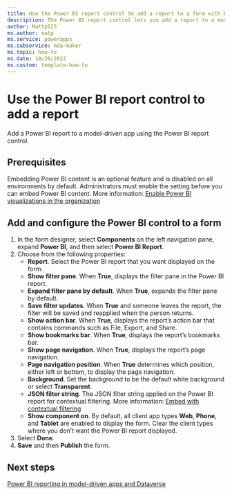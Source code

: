 ```yaml
---
title: Use the Power BI report control to add a report to a form with Power Apps
description: The Power BI report control lets you add a report to a model-driven app form. 
author: Mattp123
ms.author: matp
ms.service: powerapps
ms.subservice: mda-maker
ms.topic: how-to
ms.date: 10/26/2022
ms.custom: template-how-to
---
```

# Use the Power BI report control to add a report

Add a Power BI report to a model-driven app using the Power BI report control.

## Prerequisites

Embedding Power BI content is an optional feature and is disabled on all environments by default. Administrators must enable the setting before you can embed Power BI content. More information: [Enable Power BI visualizations in the organization](/power-platform/admin/use-power-bi#embed--visualizations-on-personal-dashboards)

## Add and configure the Power BI control to a form

1. In the form designer, select **Components** on the left navigation pane, expand **Power BI**, and then select **Power BI Report**.
1. Choose from the following properties: 
   - **Report**. Select the Power BI report that you want displayed on the form.
   - **Show filter pane**. When **True**, displays the filter pane in the Power BI report.
   - **Expand filter pane by default**. When **True**, expands the filter pane by default.
   - **Save filter updates**. When **True** and someone leaves the report, the filter will be saved and reapplied when the person returns.
   - **Show action bar**. When **True**, displays the report’s action bar that contains commands such as File, Export, and Share.
   - **Show bookmarks bar**. When **True**, displays the report’s bookmarks bar.
   - **Show page navigation**. When **True**, displays the report’s page navigation.
   - **Page navigation position**. When **True** determines which position, either left or bottom, to display the page navigation.
   - **Background**.  Set the background to be the default white background or select **Transparent**.
   - **JSON filter string**. The JSON filter string applied on the Power BI report for contextual filtering. More information: [Embed with contextual filtering](embed-powerbi-report-in-system-form.md#embed-with-contextual-filtering)
   - **Show component on**. By default, all client app types **Web**, **Phone**, and **Tablet** are enabled to display the form. Clear the client types where you don’t want the Power BI report displayed.
1. Select **Done**.
1. **Save** and then **Publish** the form.

## Next steps

[Power BI reporting in model-driven apps and Dataverse](reporting-overview.md#power-bi-reporting)
